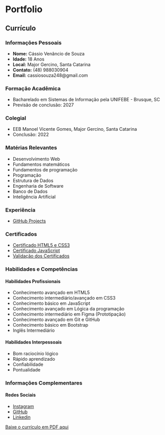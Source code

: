 # Portfolio

 <h2>Currículo</h2>
    <section class="col-9 col-s-9 curriculo">
        <div class="col-8 col-s-8 infos">
            <h3>Informações Pessoais</h3>
            <ul>
                <li><strong>Nome:</strong> Cássio Venâncio de Souza</li>
                <li><strong>Idade:</strong> 18 Anos</li>
                <li><strong>Local:</strong> Major Gercino, Santa Catarina</li>
                <li><strong>Contato:</strong> (48) 988030904</li>
                <li><strong>Email:</strong> cassiosouza248@gmail.com</li>
            </ul>
            <h3>Formação Acadêmica</h3>
            <ul>
                <li>Bacharelado em Sistemas de Informação pela UNIFEBE - Brusque, SC</li>
                <li>Previsão de conclusão: 2027</li>
            </ul>
            <h3>Colegial</h3>
            <ul>
                <li>EEB Manoel Vicente Gomes, Major Gercino, Santa Catarina</li>
                <li>Conclusão: 2022 </li>
            </ul>
            <h3>Matérias Relevantes</h3>
            <ul>
                <li>Desenvolvimento Web </li>
                <li>Fundamentos matemáticos </li>
                <li>Fundamentos de programação </li>
                <li>Programação </li>
                <li>Estrutura de Dados</li>
                <li>Engenharia de Software </li>
                <li>Banco de Dados</li> 
                <li>Inteligência Artificial</li>
            </ul>
            <h3>Experiência</h3>
            <ul>
                <li><a href="https://github.com/CassioVSouza/Junior-Projects" target="_blank">GitHub Projects</a></li>
            </ul>
            <h3>Certificados</h3>
            <ul>
                <li><a href="Assets/certificado.pdf" download="Certificado" target="_blank">Certificado HTML5 e CSS3</a></li>
                <li><a href="Assets/certificadojava.pdf" download="Certificado" target="_blank">Certificado JavaScript</a></li>
                <li><a href="https://www.cursoemvideo.com/validacao-de-certificado/" target="_blank">Validação dos Certificados</a></li>
            </ul>
            <h3>Habilidades e Competências</h3>
            <h4>Habilidades Profissionais</h4>
            <ul>
                <li>Conhecimento avançado em HTML5</li>
                <li>Conhecimento intermediário/avançado em CSS3</li>
                <li>Conhecimento básico em JavaScript</li>
                <li>Conhecimento avançado em Lógica da programação</li>
                <li>Conhecimento intermediário em Figma (Prototipação)</li>
                <li>Conhecimento avançado em Git e GitHub</li>
                <li>Conhecimento básico em Bootstrap</li>
                <li>Inglês Intermediário</li>
            </ul>
            <h4>Habilidades Interpessoais</h4>
            <ul>
                <li>Bom raciocínio lógico</li>
                <li>Rápido aprendizado</li>
                <li>Confiabilidade</li>
                <li>Pontualidade</li>
            </ul>
            <h3>Informações Complementares</h3>
            <h4>Redes Sociais</h4>
            <ul>
                <li><a href="https://www.instagram.com/cassio_vsouza/">Instagram</a></li>
                <li><a href="https://github.com/CassioVSouza">GitHub</a></li>
                <li><a href="https://www.linkedin.com/in/c%C3%A1ssio-ven%C3%A2ncio-de-souza-392629239/">Linkedin</a></li>
            </ul>
            <a href="Assets/CurrículoCássio.pdf" download="CássioCurrículo">Baixe o currículo em PDF aqui</a>
        </div>
    </section>